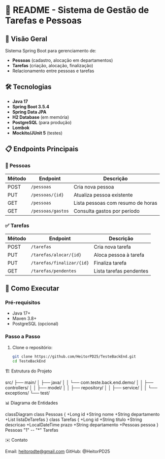 # 📝 README - Sistema de Gestão de Tarefas e Pessoas

## 📌 Visão Geral
Sistema Spring Boot para gerenciamento de:
- **Pessoas** (cadastro, alocação em departamentos)
- **Tarefas** (criação, alocação, finalização)
- Relacionamento entre pessoas e tarefas

## 🛠 Tecnologias
- **Java 17**
- **Spring Boot 3.5.4**
- **Spring Data JPA**
- **H2 Database** (em memória)
- **PostgreSQL** (para produção)
- **Lombok**
- **Mockito/JUnit 5** (testes)

## 📋 Endpoints Principais

### 👥 Pessoas
| Método | Endpoint | Descrição |
|--------|----------|-----------|
| POST | `/pessoas` | Cria nova pessoa |
| PUT | `/pessoas/{id}` | Atualiza pessoa existente |
| GET | `/pessoas` | Lista pessoas com resumo de horas |
| GET | `/pessoas/gastos` | Consulta gastos por período |

### ✅ Tarefas
| Método | Endpoint | Descrição |
|--------|----------|-----------|
| POST | `/tarefas` | Cria nova tarefa |
| PUT | `/tarefas/alocar/{id}` | Aloca pessoa à tarefa |
| PUT | `/tarefas/finalizar/{id}` | Finaliza tarefa |
| GET | `/tarefas/pendentes` | Lista tarefas pendentes |

## 🚀 Como Executar

### Pré-requisitos
- Java 17+
- Maven 3.8+
- PostgreSQL (opcional)

### Passo a Passo
1. Clone o repositório:
   ```bash
   git clone https://github.com/HeitorPD25/TesteBackEnd.git
   cd TesteBackEnd

🏗 Estrutura do Projeto

src/
├── main/
│   ├── java/
│   │   └── com.teste.back.end.demo/
│   │       ├── controllers/
│   │       ├── model/
│   │       ├── repository/
│   │       ├── service/
│   │       └── exceptions/
└── test/

📊 Diagrama de Entidades

classDiagram
    class Pessoas {
        +Long id
        +String nome
        +String departamento
        +List<Tarefas> listaDeTarefas
    }
    class Tarefas {
        +Long id
        +String titulo
        +String descricao
        +LocalDateTime prazo
        +String departamento
        +Pessoas pessoa
    }
    Pessoas "1" -- "*" Tarefas

✉️ Contato

Email: heitorpdte@gmail.com
GitHub: @HeitorPD25



